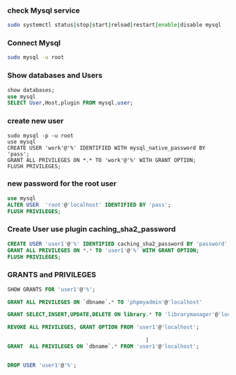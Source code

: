 

### check Mysql service

```bash
sudo systemctl status|stop|start|reload|restart|enable|disable mysql

```



### Connect Mysql

```bash
sudo mysql -u root

```
### Show databases and  Users 
```sql
show databases;
use mysql
SELECT User,Host,plugin FROM mysql.user;

```
### create new user
```
sudo mysql -p -u root
use mysql
CREATE USER 'work'@'%' IDENTIFIED WITH mysql_native_password BY 'pass';
GRANT ALL PRIVILEGES ON *.* TO 'work'@'%' WITH GRANT OPTION;
FLUSH PRIVILEGES;
```


### new password for the root user

```sql
use mysql
ALTER USER  'root'@'localhost' IDENTIFIED BY 'pass';
FLUSH PRIVILEGES;
```


### Create User use plugin caching_sha2_password

```sql
CREATE USER 'user1'@'%' IDENTIFIED caching_sha2_password BY 'password';
GRANT ALL PRIVILEGES ON *.* TO 'user1'@'%' WITH GRANT OPTION;
FLUSH PRIVILEGES;

```

### GRANTS and PRIVILEGES 


```sql
SHOW GRANTS FOR 'user1'@'%';

GRANT ALL PRIVILEGES ON `dbname`.* TO 'phpmyadmin'@'localhost'

GRANT SELECT,INSERT,UPDATE,DELETE ON library.* TO 'librarymanager'@'localhost';

REVOKE ALL PRIVILEGES, GRANT OPTION FROM 'user1'@'localhost';

                                            |
GRANT  ALL PRIVILEGES ON `dbname`.* FROM 'user1'@'localhost';


DROP USER 'user1'@'%';


```





